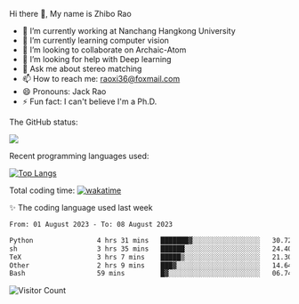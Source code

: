 Hi there 👋, My name is Zhibo Rao
- 🔭 I’m currently working at Nanchang Hangkong University
- 🌱 I’m currently learning computer vision
- 👯 I’m looking to collaborate on Archaic-Atom
- 🤔 I’m looking for help with Deep learning
- 💬 Ask me about stereo matching
- 📫 How to reach me: raoxi36@foxmail.com
- 😄 Pronouns: Jack Rao
- ⚡ Fun fact: I can't believe I'm a Ph.D.

The GitHub status:

![](https://github-readme-stats.vercel.app/api?username=ZhiboRao)

Recent programming languages used:

[![Top Langs](https://github-readme-stats.vercel.app/api/top-langs/?username=ZhiboRao&layout=compact)](https://github.com/anuraghazra/github-readme-stats)

Total coding time: [![wakatime](https://wakatime.com/badge/user/51ec5ec7-4742-4243-9eea-732ade32c0b7.svg)](https://wakatime.com/@51ec5ec7-4742-4243-9eea-732ade32c0b7)

✨ The coding language used last week 
<!--START_SECTION:waka-->

```txt
From: 01 August 2023 - To: 08 August 2023

Python                4 hrs 31 mins   ███████▓░░░░░░░░░░░░░░░░░   30.72 %
sh                    3 hrs 35 mins   ██████░░░░░░░░░░░░░░░░░░░   24.40 %
TeX                   3 hrs 7 mins    █████▒░░░░░░░░░░░░░░░░░░░   21.30 %
Other                 2 hrs 9 mins    ███▓░░░░░░░░░░░░░░░░░░░░░   14.64 %
Bash                  59 mins         █▓░░░░░░░░░░░░░░░░░░░░░░░   06.74 %
```

<!--END_SECTION:waka-->

![Visitor Count](https://profile-counter.glitch.me/Raohaocheng/count.svg)
